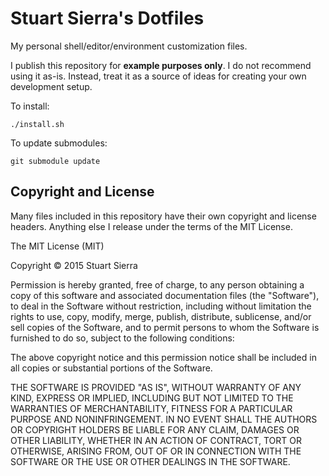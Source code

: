 # Stuart Sierra's Dotfiles

My personal shell/editor/environment customization files.

I publish this repository for **example purposes only**. I do not
recommend using it as-is. Instead, treat it as a source of ideas for
creating your own development setup.

To install:

    ./install.sh

To update submodules:

    git submodule update


## Copyright and License

Many files included in this repository have their own copyright and
license headers. Anything else I release under the terms of the MIT
License.

The MIT License (MIT)

Copyright © 2015 Stuart Sierra

Permission is hereby granted, free of charge, to any person obtaining a copy
of this software and associated documentation files (the "Software"), to deal
in the Software without restriction, including without limitation the rights
to use, copy, modify, merge, publish, distribute, sublicense, and/or sell
copies of the Software, and to permit persons to whom the Software is
furnished to do so, subject to the following conditions:

The above copyright notice and this permission notice shall be included in all
copies or substantial portions of the Software.

THE SOFTWARE IS PROVIDED "AS IS", WITHOUT WARRANTY OF ANY KIND, EXPRESS OR
IMPLIED, INCLUDING BUT NOT LIMITED TO THE WARRANTIES OF MERCHANTABILITY,
FITNESS FOR A PARTICULAR PURPOSE AND NONINFRINGEMENT. IN NO EVENT SHALL THE
AUTHORS OR COPYRIGHT HOLDERS BE LIABLE FOR ANY CLAIM, DAMAGES OR OTHER
LIABILITY, WHETHER IN AN ACTION OF CONTRACT, TORT OR OTHERWISE, ARISING FROM,
OUT OF OR IN CONNECTION WITH THE SOFTWARE OR THE USE OR OTHER DEALINGS IN THE
SOFTWARE.

